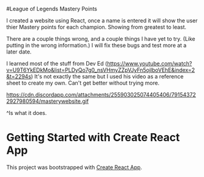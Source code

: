  #League of Legends Mastery Points

I created a website using React, once a name is entered it will show the user thier Mastery points for each champion. Showing from greatest to least.

There are a couple things wrong, and a couple things I have yet to try. (Like putting in the wrong information.) I will fix these bugs and test more at a later date.

I learned most of the stuff from Dev Ed
(https://www.youtube.com/watch?v=U9T6YkEDkMo&list=PLDyQo7g0_nsVHmyZZpVJyFn5ojlboVEhE&index=2&t=2294s)
It's not exactly the same but I used his video as a reference sheet to create my own. Can't get better without trying more.

https://cdn.discordapp.com/attachments/255903025074405406/791543722927980594/masterywebsite.gif

^Is what it does.







# Getting Started with Create React App

This project was bootstrapped with [Create React App](https://github.com/facebook/create-react-app).
